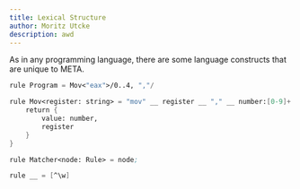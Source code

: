 ```yaml
---
title: Lexical Structure
author: Moritz Utcke
description: awd
---
```


As in any programming language, there are some language constructs that are unique to META.

```meta
rule Program = Mov<"eax">/0..4, ","/

rule Mov<register: string> = "mov" __ register __ "," __ number:[0-9]+ __ ";" {
	return {
		value: number,
		register
	}
}

rule Matcher<node: Rule> = node;

rule __ = [^\w]
```